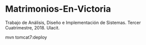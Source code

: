 # Matrimonios-En-Victoria
Trabajo de Análisis, Diseño e Implementación de Sistemas. Tercer Cuatrimestre, 2018. Ulacit.

mvn tomcat7:deploy